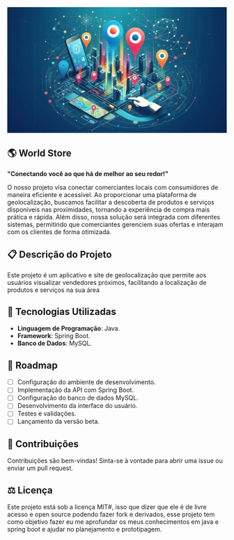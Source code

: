 <img src="https://github.com/joaovtk/world-store/blob/main/WalpaperGEO.jpeg" />

## 🌎 World Store

**"Conectando você ao que há de melhor ao seu redor!"**

O nosso projeto visa conectar comerciantes locais com consumidores de maneira eficiente e acessível. Ao proporcionar uma plataforma de geolocalização, buscamos facilitar a descoberta de produtos e serviços disponíveis nas proximidades, tornando a experiência de compra mais prática e rápida. Além disso, nossa solução será integrada com diferentes sistemas, permitindo que comerciantes gerenciem suas ofertas e interajam com os clientes de forma otimizada.

## 📋 Descrição do Projeto

Este projeto é um aplicativo e site de geolocalização que permite aos usuários visualizar vendedores próximos, facilitando a localização de produtos e serviços na sua área

## 🚀 Tecnologias Utilizadas

- **Linguagem de Programação**: Java.
- **Framework**: Spring Boot.
- **Banco de Dados**: MySQL.

## 📅 Roadmap

- [ ] Configuração do ambiente de desenvolvimento.
- [ ] Implementação da API com Spring Boot.
- [ ] Configuração do banco de dados MySQL.
- [ ] Desenvolvimento da interface do usuário.
- [ ] Testes e validações.
- [ ] Lançamento da versão beta.

## 🤝 Contribuições

Contribuições são bem-vindas! Sinta-se à vontade para abrir uma issue ou enviar um pull request.


## ⚖️ Licença

Este projeto está sob a licença MIT#, isso que dizer que ele é de livre acesso e open source podendo fazer fork e derivados, esse projeto tem como objetivo fazer eu me aprofundar os meus conhecimentos em java e spring boot e ajudar no planejamento e prototipagem.
